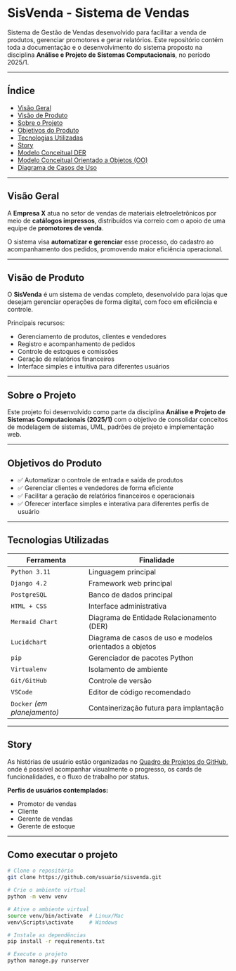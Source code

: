 # SisVenda - Sistema de Vendas

Sistema de Gestão de Vendas desenvolvido para facilitar a venda de produtos, gerenciar promotores e gerar relatórios. Este repositório contém toda a documentação e o desenvolvimento do sistema proposto na disciplina **Análise e Projeto de Sistemas Computacionais**, no período 2025/1.

---

## Índice

- [ Visão Geral](#-visão-geral)
- [ Visão de Produto](#-visão-de-produto)
- [ Sobre o Projeto](#-sobre-o-projeto)
- [ Objetivos do Produto](#-objetivos-do-produto)
- [ Tecnologias Utilizadas](#-tecnologias-utilizadas)
- [ Story](#-story)
- [ Modelo Conceitual DER](#-modelo-conceitual-der)
- [ Modelo Conceitual Orientado a Objetos (OO)](#-modelo-conceitual-orientado-a-objetos-oo)
- [ Diagrama de Casos de Uso](#-diagrama-de-casos-de-uso)

---

## Visão Geral

A **Empresa X** atua no setor de vendas de materiais eletroeletrônicos por meio de **catálogos impressos**, distribuídos via correio com o apoio de uma equipe de **promotores de venda**.

O sistema visa **automatizar e gerenciar** esse processo, do cadastro ao acompanhamento dos pedidos, promovendo maior eficiência operacional.

---

## Visão de Produto

O **SisVenda** é um sistema de vendas completo, desenvolvido para lojas que desejam gerenciar operações de forma digital, com foco em eficiência e controle.

Principais recursos:
- Gerenciamento de produtos, clientes e vendedores
- Registro e acompanhamento de pedidos
- Controle de estoques e comissões
- Geração de relatórios financeiros
- Interface simples e intuitiva para diferentes usuários

---

## Sobre o Projeto

Este projeto foi desenvolvido como parte da disciplina **Análise e Projeto de Sistemas Computacionais (2025/1)** com o objetivo de consolidar conceitos de modelagem de sistemas, UML, padrões de projeto e implementação web.

---

## Objetivos do Produto

- ✅ Automatizar o controle de entrada e saída de produtos
- ✅ Gerenciar clientes e vendedores de forma eficiente
- ✅ Facilitar a geração de relatórios financeiros e operacionais
- ✅ Oferecer interface simples e interativa para diferentes perfis de usuário

---

## Tecnologias Utilizadas

| Ferramenta           | Finalidade                                              |
|-----------------------|--------------------------------------------------------|
| `Python 3.11`         | Linguagem principal                                     |
| `Django 4.2`          | Framework web principal                                 |
| `PostgreSQL`          | Banco de dados principal                                |
| `HTML + CSS`          | Interface administrativa                                |
| `Mermaid Chart`       | Diagrama de Entidade Relacionamento (DER)              |
| `Lucidchart`          | Diagrama de casos de uso e modelos orientados a objetos |
| `pip`                 | Gerenciador de pacotes Python                           |
| `Virtualenv`          | Isolamento de ambiente                                  |
| `Git/GitHub`          | Controle de versão                                      |
| `VSCode`              | Editor de código recomendado                            |
| `Docker` *(em planejamento)* | Containerização futura para implantação          |

---

## Story

As histórias de usuário estão organizadas no [Quadro de Projetos do GitHub](https://github.com/orgs/APS25-1/projects/3/views/1), onde é possível acompanhar visualmente o progresso, os cards de funcionalidades, e o fluxo de trabalho por status.

**Perfis de usuários contemplados:**
- Promotor de vendas
- Cliente
- Gerente de vendas
- Gerente de estoque

---

## Como executar o projeto 
```bash
# Clone o repositório
git clone https://github.com/usuario/sisvenda.git

# Crie o ambiente virtual
python -m venv venv

# Ative o ambiente virtual
source venv/bin/activate  # Linux/Mac
venv\Scripts\activate     # Windows

# Instale as dependências
pip install -r requirements.txt

# Execute o projeto
python manage.py runserver
```

